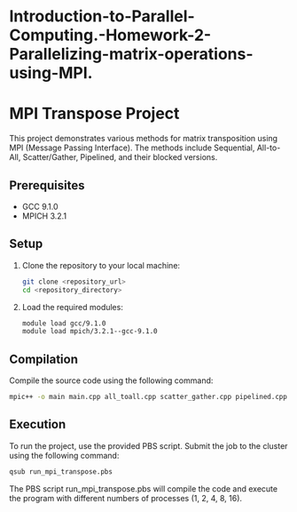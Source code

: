 # Introduction-to-Parallel-Computing.-Homework-2-Parallelizing-matrix-operations-using-MPI.

# MPI Transpose Project

This project demonstrates various methods for matrix transposition using MPI (Message Passing Interface). The methods include Sequential, All-to-All, Scatter/Gather, Pipelined, and their blocked versions.

## Prerequisites

- GCC 9.1.0
- MPICH 3.2.1

## Setup

1. Clone the repository to your local machine:
    ```bash
    git clone <repository_url>
    cd <repository_directory>
    ```

2. Load the required modules:
    ```bash
    module load gcc/9.1.0
    module load mpich/3.2.1--gcc-9.1.0
    ```

## Compilation

Compile the source code using the following command:
```bash
mpic++ -o main main.cpp all_toall.cpp scatter_gather.cpp pipelined.cpp sequential.cpp block_transpose.cpp
```

## Execution
To run the project, use the provided PBS script. Submit the job to the cluster using the following command:
```bash
qsub run_mpi_transpose.pbs
```
The PBS script run_mpi_transpose.pbs will compile the code and execute the program with different numbers of processes (1, 2, 4, 8, 16).
